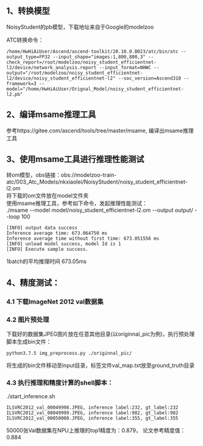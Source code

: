 ## 1、转换模型
NoisyStudent的pb模型，下载地址来自于Google的modelzoo

ATC转换命令：
```
/home/HwHiAiUser/Ascend/ascend-toolkit/20.10.0.B023/atc/bin/atc --output_type=FP32 --input_shape="images:1,800,800,3" --check_report=/root/modelzoo/noisy_student_efficientnet-l2/device/network_analysis.report --input_format=NHWC --output="/root/modelzoo/noisy_student_efficientnet-l2/device/noisy_student_efficientnet-l2" --soc_version=Ascend310 --framework=3 --model="/home/HwHiAiUser/Orignal_Model/noisy_student_efficientnet-l2.pb" 
```
## 2、编译msame推理工具
参考https://gitee.com/ascend/tools/tree/master/msame, 编译出msame推理工具

## 3、使用msame工具进行推理性能测试
转om模型，obs链接：obs://modelzoo-train-atc/003_Atc_Models/nkxiaolei/NoisyStudent/noisy_student_efficientnet-l2.om\
将下载的om文件放在model文件夹\
使用msame推理工具，参考如下命令，发起推理性能测试： \
./msame --model model/noisy_student_efficientnet-l2.om --output output/ --loop 100
```
[INFO] output data success
Inference average time: 673.064750 ms
Inference average time without first time: 673.051556 ms
[INFO] unload model success, model Id is 1
[INFO] Execute sample success.
```
1batch的平均推理时间 673.05ms


## 4、精度测试：

### 4.1 下载ImageNet 2012 val数据集

### 4.2 图片预处理
下载好的数据集JPEG图片放在任意其他目录(以originnal_pic为例)，执行预处理脚本生成bin文件：
```
python3.7.5 img_preprocess.py ./originnal_pic/
```
将生成的bin文件移动至input目录，标签文件val_map.txt放至ground_truth目录

### 4.3 执行推理和精度计算的shell脚本： 
./start_inference.sh
```
ILSVRC2012_val_00049998.JPEG, inference label:232, gt_label:232
ILSVRC2012_val_00049999.JPEG, inference label:982, gt_label:982
ILSVRC2012_val_00050000.JPEG, inference label:355, gt_label:355
```
50000张Val数据集在NPU上推理的top1精度为：0.879， 论文参考精度值：0.884